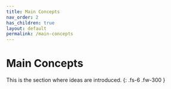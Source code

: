 ```yaml
---
title: Main Concepts
nav_order: 2
has_children: true
layout: default
permalink: /main-concepts
---
```


# Main Concepts

This is the section where ideas are introduced.
{: .fs-6 .fw-300 }